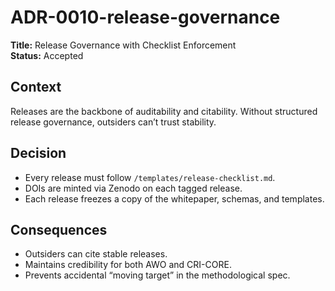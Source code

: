 # ADR-0010-release-governance
**Title:** Release Governance with Checklist Enforcement  
**Status:** Accepted  

## Context  
Releases are the backbone of auditability and citability. Without structured release governance, outsiders can’t trust stability.  

## Decision  
- Every release must follow `/templates/release-checklist.md`.  
- DOIs are minted via Zenodo on each tagged release.  
- Each release freezes a copy of the whitepaper, schemas, and templates.  

## Consequences  
- Outsiders can cite stable releases.  
- Maintains credibility for both AWO and CRI-CORE.  
- Prevents accidental “moving target” in the methodological spec.  
